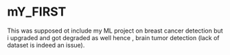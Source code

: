# mY_FIRST
This was supposed ot include my ML project on breast cancer detection but i upgraded and got degraded as well hence , brain tumor detection (lack of dataset is indeed an issue).
